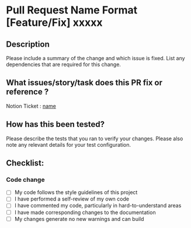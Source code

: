 # Pull Request Name Format  [Feature/Fix] xxxxx

## Description

Please include a summary of the change and which issue is fixed. List any dependencies that are required for this change.

## What issues/story/task does this PR fix or reference ?

Notion Ticket : [name](link)

## How has this been tested?

Please describe the tests that you ran to verify your changes. Please also note any relevant details for your test configuration.

## Checklist:

### Code change

- [ ] My code follows the style guidelines of this project
- [ ] I have performed a self-review of my own code
- [ ] I have commented my code, particularly in hard-to-understand areas
- [ ] I have made corresponding changes to the documentation
- [ ] My changes generate no new warnings and can build
